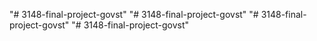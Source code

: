 "# 3148-final-project-govst" 
"# 3148-final-project-govst" 
"# 3148-final-project-govst" 
"# 3148-final-project-govst" 
